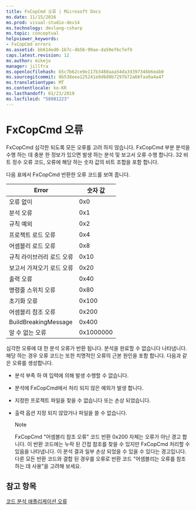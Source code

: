 ```yaml
---
title: FxCopCmd 오류 | Microsoft Docs
ms.date: 11/15/2016
ms.prod: visual-studio-dev14
ms.technology: devlang-csharp
ms.topic: conceptual
helpviewer_keywords:
- FxCopCmd errors
ms.assetid: bb614ed0-1b7c-4b56-99ae-da50ef6cfef9
caps.latest.revision: 12
ms.author: mikejo
manager: jillfra
ms.openlocfilehash: b5c7b62ce9e117b348daaa54da3d397346b6eab0
ms.sourcegitcommit: 8b538eea125241e9d6d8b7297b72a66faa9a4a47
ms.translationtype: MT
ms.contentlocale: ko-KR
ms.lasthandoff: 01/23/2019
ms.locfileid: "58981223"
---
```

# <a name="fxcopcmd-errors"></a>FxCopCmd 오류
FxCopCmd 심각한 되도록 모든 오류를 고려 하지 않습니다. FxCopCmd 부분 분석을 수행 하는 데 충분 한 정보가 있으면 발생 하는 분석 및 보고서 오류 수행 합니다. 32 비트 정수 오류 코드, 오류에 해당 하는 숫자 값의 비트 조합을 포함 합니다.  
  
 다음 표에서 FxCopCmd 반환한 오류 코드를 보여 줍니다.  
  
|Error|숫자 값|  
|-----------|-------------------|  
|오류 없이|0x0|  
|분석 오류|0x1|  
|규칙 예외|0x2|  
|프로젝트 로드 오류|0x4|  
|어셈블리 로드 오류|0x8|  
|규칙 라이브러리 로드 오류|0x10|  
|보고서 가져오기 로드 오류|0x20|  
|출력 오류|0x40|  
|명령줄 스위치 오류|0x80|  
|초기화 오류|0x100|  
|어셈블리 참조 오류|0x200|  
|BuildBreakingMessage|0x400|  
|알 수 없는 오류|0x1000000|  
  
 심각한 오류에 대 한 분석 오류가 반환 됩니다. 분석을 완료할 수 없습니다 나타냅니다. 해당 하는 경우 오류 코드는 또한 치명적인 오류의 근본 원인을 포함 합니다. 다음과 같은 오류를 생성합니다.  
  
-   분석 부족 하 여 입력에 의해 발생 수행할 수 없습니다.  
  
-   분석에 FxCopCmd에서 처리 되지 않은 예외가 발생 합니다.  
  
-   지정한 프로젝트 파일을 찾을 수 없습니다 또는 손상 되었습니다.  
  
-   출력 옵션 지정 되지 않았거나 파일을 쓸 수 없습니다.  
  
    > [!NOTE]
    >  FxCopCmd "어셈블리 참조 오류" 코드 반환 0x200 자체는 오류가 아닌 경고 합니다. 이 반환 코드에는 누락 된 간접 참조를 찾을 수 있지만 FxCopCmd 처리할 수 있음을 나타냅니다. 이 분석 결과 일부 손상 되었을 수 있을 수 있다는 경고입니다. 다른 모든 반환 코드와 결합 된 경우를 오류로 반환 코드 "어셈블리는 오류를 참조 하는 데 사용"을 고려해 보세요.  
  
## <a name="see-also"></a>참고 항목  
 [코드 분석 애플리케이션 오류](../code-quality/code-analysis-application-errors.md)